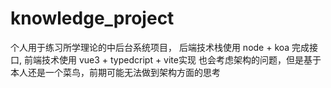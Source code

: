 # knowledge_project
个人用于练习所学理论的中后台系统项目， 后端技术栈使用 node + koa 完成接口, 前端技术使用 vue3 + typedcript + vite实现
也会考虑架构的问题，但是基于本人还是一个菜鸟，前期可能无法做到架构方面的思考
